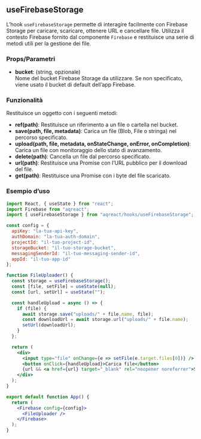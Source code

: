 ## useFirebaseStorage

L’hook `useFirebaseStorage` permette di interagire facilmente con Firebase Storage per caricare, scaricare, ottenere URL e cancellare file. Utilizza il contesto Firebase fornito dal componente `Firebase` e restituisce una serie di metodi utili per la gestione dei file.

### Props/Parametri

- **bucket**: (string, opzionale)  
  Nome del bucket Firebase Storage da utilizzare. Se non specificato, viene usato il bucket di default dell’app Firebase.

### Funzionalità

Restituisce un oggetto con i seguenti metodi:

- **ref(path)**: Restituisce un riferimento a un file o cartella nel bucket.
- **save(path, file, metadata)**: Carica un file (Blob, File o stringa) nel percorso specificato.
- **upload(path, file, metadata, onStateChange, onError, onCompletion)**: Carica un file con monitoraggio dello stato di avanzamento.
- **delete(path)**: Cancella un file dal percorso specificato.
- **url(path)**: Restituisce una Promise con l’URL pubblico per il download del file.
- **get(path)**: Restituisce una Promise con i byte del file scaricato.

### Esempio d’uso

```jsx
import React, { useState } from "react";
import Firebase from "aqreact";
import { useFirebaseStorage } from "aqreact/hooks/useFirebaseStorage";

const config = {
  apiKey: "la-tua-api-key",
  authDomain: "la-tua-auth-domain",
  projectId: "il-tuo-project-id",
  storageBucket: "il-tuo-storage-bucket",
  messagingSenderId: "il-tuo-messaging-sender-id",
  appId: "il-tuo-app-id"
};

function FileUploader() {
  const storage = useFirebaseStorage();
  const [file, setFile] = useState(null);
  const [url, setUrl] = useState("");

  const handleUpload = async () => {
    if (file) {
      await storage.save("uploads/" + file.name, file);
      const downloadUrl = await storage.url("uploads/" + file.name);
      setUrl(downloadUrl);
    }
  };

  return (
    <div>
      <input type="file" onChange={e => setFile(e.target.files[0])} />
      <button onClick={handleUpload}>Carica file</button>
      {url && <a href={url} target="_blank" rel="noopener noreferrer">Scarica file</a>}
    </div>
  );
}

export default function App() {
  return (
    <Firebase config={config}>
      <FileUploader />
    </Firebase>
  );
}
```